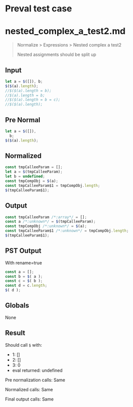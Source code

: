 # Preval test case

# nested_complex_a_test2.md

> Normalize > Expressions > Nested complex a test2
>
> Nested assignments should be split up

## Input

`````js filename=intro
let a = $([]), b;
$($(a).length);
//$($(a).length = b);
//$(a).length = b;
//$($(a).length = b = c);
//$($(a).length);
`````

## Pre Normal


`````js filename=intro
let a = $([]),
  b;
$($(a).length);
`````

## Normalized


`````js filename=intro
const tmpCalleeParam = [];
let a = $(tmpCalleeParam);
let b = undefined;
const tmpCompObj = $(a);
const tmpCalleeParam$1 = tmpCompObj.length;
$(tmpCalleeParam$1);
`````

## Output


`````js filename=intro
const tmpCalleeParam /*:array*/ = [];
const a /*:unknown*/ = $(tmpCalleeParam);
const tmpCompObj /*:unknown*/ = $(a);
const tmpCalleeParam$1 /*:unknown*/ = tmpCompObj.length;
$(tmpCalleeParam$1);
`````

## PST Output

With rename=true

`````js filename=intro
const a = [];
const b = $( a );
const c = $( b );
const d = c.length;
$( d );
`````

## Globals

None

## Result

Should call `$` with:
 - 1: []
 - 2: []
 - 3: 0
 - eval returned: undefined

Pre normalization calls: Same

Normalized calls: Same

Final output calls: Same
